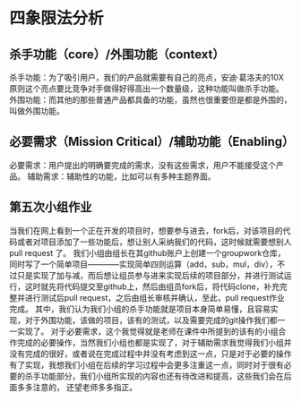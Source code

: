 # 四象限法分析
## 杀手功能（core）/外围功能（context）
杀手功能：为了吸引用户，我们的产品就需要有自己的亮点，安迪·葛洛夫的10X原则这个亮点要比竞争对手做得好得高出一个数量级，这种功能叫做杀手功能。
外围功能：而其他的那些普通产品都具备的功能，虽然也很重要但是都是外围的，叫做外围功能。

## 必要需求（Mission Critical）/辅助功能（Enabling）
必要需求：用户提出的明确要完成的需求，没有这些需求，用户不能接受这个产品。
辅助需求：辅助性的功能，比如可以有多种主题界面。
## 第五次小组作业
当我们在网上看到一个正在开发的项目时，想要参与进去，fork后，对该项目的代码或者对项目添加了一些功能后，想让别人采纳我们的代码，这时候就需要想别人pull request 了。
我们小组由组长在其github账户上创建一个groupwork仓库，同时写了一个简单项目————实现简单四则运算（add，sub，mul，div），不过只是实现了加与减，而后想让组员参与进来实现后续的项目部分，并进行测试运行，这时就先将代码提交至github上，然后由组员fork后，将代码clone，补充完整并进行测试后pull request，之后由组长审核并确认，至此，pull request作业完成。
其中，我们认为我们小组的杀手功能就是项目本身简单易懂，且容易实现，对于外围功能，该做的项目，该有的测试，以及需要完成的git操作我们都一一实现了。
对于必要需求，这个我觉得就是老师在课件中所提到的该有的小组合作完成的必要操作，当然我们小组也都是实现了，对于辅助需求我觉得我们小组并没有完成的很好，或者说在完成过程中并没有考虑到这一点，只是对于必要的操作有了实现，我想我们小组在后续的学习过程中会更多注重这一点，同时对于很有必要的杀手功能部分，我们小组所实现的内容也还有待改进和提高，这些我们会在后面多多注意的， 还望老师多多指正。